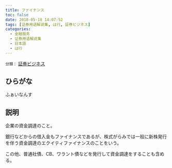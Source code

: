 ```yaml
---
title: ファイナンス
toc: false
date: 2018-05-18 14:07:52
tags: [证券用语解说集, は行, 証券ビジネス]
categories:
  - 金融服务
  - 证券用语解说集
  - 日本語
  - は行
---
```


`分類：` [証券ビジネス](/tags/証券ビジネス/)

## ひらがな

ふぁいなんす

## 説明

企業の資金調達のこと。

銀行などからの借入金もファイナンスであるが、株式がらみでは一般に新株発行を伴う資金調達のエクイティファイナンスのことをいう。

この他、普通社債、CB、ワラント債などを発行して資金調達をすることも含める。
